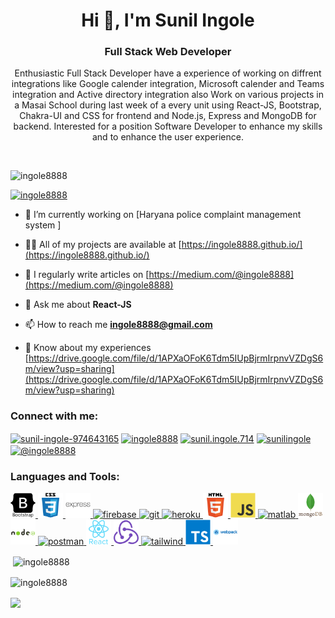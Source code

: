 <h1 align="center">Hi 👋, I'm Sunil Ingole</h1>
<h3 align="center">Full Stack Web Developer</h3>
<p align="center">Enthusiastic Full Stack Developer have a experience of working on diffrent integrations like Google calender integration, Microsoft calender and Teams integration and Active directory integration also Work on various projects in a Masai School during last week of a every unit using React-JS, Bootstrap, Chakra-UI and CSS for frontend and Node.js, Express and MongoDB for backend. Interested for a position Software Developer to enhance my skills and to enhance the user experience.</p>


<img  src="https://camo.githubusercontent.com/d6ebdf0be8c981a367c8226b0c0554db04a3235f4018c75ad1951fd67be61cc4/68747470733a2f2f6a75736d61726b746563682e636f6d2f7075626c69632f612f696d616765732f70616765732f7765625f646576656c6f706d656e742e676966"
alt=""
/>

<p align="left"> <img src="https://komarev.com/ghpvc/?username=ingole8888&label=Profile%20views&color=0e75b6&style=flat" alt="ingole8888" /> </p>

<p align="left"> <a href="https://github.com/ryo-ma/github-profile-trophy"><img src="https://github-profile-trophy.vercel.app/?username=ingole8888" alt="ingole8888" /></a> </p>

- 🔭 I’m currently working on [Haryana police complaint management system ]

- 👨‍💻 All of my projects are available at [https://ingole8888.github.io/](https://ingole8888.github.io/)

- 📝 I regularly write articles on [https://medium.com/@ingole8888](https://medium.com/@ingole8888)

- 💬 Ask me about **React-JS**

- 📫 How to reach me **ingole8888@gmail.com**

- 📄 Know about my experiences [https://drive.google.com/file/d/1APXaOFoK6Tdm5IUpBjrmIrpnvVZDgS6m/view?usp=sharing](https://drive.google.com/file/d/1APXaOFoK6Tdm5IUpBjrmIrpnvVZDgS6m/view?usp=sharing)

<h3 align="left">Connect with me:</h3>
<p align="left">
<a href="https://linkedin.com/in/sunil-ingole-974643165" target="blank"><img align="center" src="https://raw.githubusercontent.com/rahuldkjain/github-profile-readme-generator/master/src/images/icons/Social/linked-in-alt.svg" alt="sunil-ingole-974643165" height="30" width="40" /></a>
<a href="https://codesandbox.com/ingole8888" target="blank"><img align="center" src="https://raw.githubusercontent.com/rahuldkjain/github-profile-readme-generator/master/src/images/icons/Social/codesandbox.svg" alt="ingole8888" height="30" width="40" /></a>
<a href="https://fb.com/sunil ingole" target="blank"><img align="center" src="https://raw.githubusercontent.com/rahuldkjain/github-profile-readme-generator/master/src/images/icons/Social/facebook.svg" alt="sunil.ingole.714" height="30" width="40" /></a>
<a href="https://instagram.com/ingole8888" target="blank"><img align="center" src="https://raw.githubusercontent.com/rahuldkjain/github-profile-readme-generator/master/src/images/icons/Social/instagram.svg" alt="sunilingole" height="30" width="40" /></a>
<a href="https://medium.com/@ingole8888" target="blank"><img align="center" src="https://raw.githubusercontent.com/rahuldkjain/github-profile-readme-generator/master/src/images/icons/Social/medium.svg" alt="@ingole8888" height="30" width="40" /></a>
</p>

<h3 align="left">Languages and Tools:</h3>
<p align="left"> <a href="https://getbootstrap.com" target="_blank" rel="noreferrer"> <img src="https://raw.githubusercontent.com/devicons/devicon/master/icons/bootstrap/bootstrap-plain-wordmark.svg" alt="bootstrap" width="40" height="40"/> </a> <a href="https://www.w3schools.com/css/" target="_blank" rel="noreferrer"> <img src="https://raw.githubusercontent.com/devicons/devicon/master/icons/css3/css3-original-wordmark.svg" alt="css3" width="40" height="40"/> </a> <a href="https://expressjs.com" target="_blank" rel="noreferrer"> <img src="https://raw.githubusercontent.com/devicons/devicon/master/icons/express/express-original-wordmark.svg" alt="express" width="40" height="40"/> </a> <a href="https://firebase.google.com/" target="_blank" rel="noreferrer"> <img src="https://www.vectorlogo.zone/logos/firebase/firebase-icon.svg" alt="firebase" width="40" height="40"/> </a> <a href="https://git-scm.com/" target="_blank" rel="noreferrer"> <img src="https://www.vectorlogo.zone/logos/git-scm/git-scm-icon.svg" alt="git" width="40" height="40"/> </a> <a href="https://heroku.com" target="_blank" rel="noreferrer"> <img src="https://www.vectorlogo.zone/logos/heroku/heroku-icon.svg" alt="heroku" width="40" height="40"/> </a> <a href="https://www.w3.org/html/" target="_blank" rel="noreferrer"> <img src="https://raw.githubusercontent.com/devicons/devicon/master/icons/html5/html5-original-wordmark.svg" alt="html5" width="40" height="40"/> </a> <a href="https://developer.mozilla.org/en-US/docs/Web/JavaScript" target="_blank" rel="noreferrer"> <img src="https://raw.githubusercontent.com/devicons/devicon/master/icons/javascript/javascript-original.svg" alt="javascript" width="40" height="40"/> </a> <a href="https://www.mathworks.com/" target="_blank" rel="noreferrer"> <img src="https://upload.wikimedia.org/wikipedia/commons/2/21/Matlab_Logo.png" alt="matlab" width="40" height="40"/> </a> <a href="https://www.mongodb.com/" target="_blank" rel="noreferrer"> <img src="https://raw.githubusercontent.com/devicons/devicon/master/icons/mongodb/mongodb-original-wordmark.svg" alt="mongodb" width="40" height="40"/> </a> <a href="https://nodejs.org" target="_blank" rel="noreferrer"> <img src="https://raw.githubusercontent.com/devicons/devicon/master/icons/nodejs/nodejs-original-wordmark.svg" alt="nodejs" width="40" height="40"/> </a> <a href="https://postman.com" target="_blank" rel="noreferrer"> <img src="https://www.vectorlogo.zone/logos/getpostman/getpostman-icon.svg" alt="postman" width="40" height="40"/> </a> <a href="https://reactjs.org/" target="_blank" rel="noreferrer"> <img src="https://raw.githubusercontent.com/devicons/devicon/master/icons/react/react-original-wordmark.svg" alt="react" width="40" height="40"/> </a> <a href="https://redux.js.org" target="_blank" rel="noreferrer"> <img src="https://raw.githubusercontent.com/devicons/devicon/master/icons/redux/redux-original.svg" alt="redux" width="40" height="40"/> </a> <a href="https://tailwindcss.com/" target="_blank" rel="noreferrer"> <img src="https://www.vectorlogo.zone/logos/tailwindcss/tailwindcss-icon.svg" alt="tailwind" width="40" height="40"/> </a> <a href="https://www.typescriptlang.org/" target="_blank" rel="noreferrer"> <img src="https://raw.githubusercontent.com/devicons/devicon/master/icons/typescript/typescript-original.svg" alt="typescript" width="40" height="40"/> </a> <a href="https://webpack.js.org" target="_blank" rel="noreferrer"> <img src="https://raw.githubusercontent.com/devicons/devicon/d00d0969292a6569d45b06d3f350f463a0107b0d/icons/webpack/webpack-original-wordmark.svg" alt="webpack" width="40" height="40"/> </a> </p>

<p>&nbsp;<img align="center" src="https://github-readme-stats.vercel.app/api?username=ingole8888&show_icons=true&locale=en" alt="ingole8888" /></p>

<p><img align="center" src="https://github-readme-streak-stats.herokuapp.com/?user=ingole8888&" alt="ingole8888" /></p>
<p><img align="center" src="https://github-readme-stats.vercel.app/api/top-langs/?username=ingole8888&layout=compact"/></>




